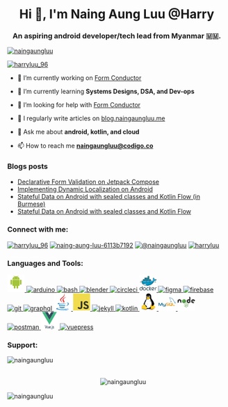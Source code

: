 <h1 align="center">Hi 👋, I'm Naing Aung Luu @Harry</h1>
<h3 align="center">An aspiring android developer/tech lead from Myanmar 🇲🇲.</h3>

<p align="left"> <a href="https://github.com/ryo-ma/github-profile-trophy"><img src="https://github-profile-trophy.vercel.app/?username=naingaungluu" alt="naingaungluu" /></a> </p>

<p align="left"> <a href="https://twitter.com/harryluu_96" target="blank"><img src="https://img.shields.io/twitter/follow/harryluu_96?logo=twitter&style=for-the-badge" alt="harryluu_96" /></a> </p>

- 🔭 I’m currently working on [Form Conductor](https://github.com/NaingAungLuu/form-conductor)

- 🌱 I’m currently learning **Systems Designs, DSA, and Dev-ops**

- 🤝 I’m looking for help with [Form Conductor](https://github.com/NaingAungLuu/form-conductor)

- 📝 I regularly write articles on [blog.naingaungluu.me](blog.naingaungluu.me)

- 💬 Ask me about **android, kotlin, and cloud**

- 📫 How to reach me **naingaungluu@codigo.co**

### Blogs posts
<!-- BLOG-POST-LIST:START -->
- [Declarative Form Validation on Jetpack Compose](https://naingaungluu.medium.com/declarative-form-validation-on-jetpack-compose-e87c0d97c802?source=rss-5b10f050b871------2)
- [Implementing Dynamic Localization on Android](https://betterprogramming.pub/dynamic-localization-on-android-be0b69f73be4?source=rss-5b10f050b871------2)
- [Stateful Data on Android with sealed classes and Kotlin Flow &lpar;in Burmese&rpar;](https://naingaungluu.medium.com/stateful-data-on-android-with-sealed-classes-and-kotlin-flow-in-burmese-fcb56241d456?source=rss-5b10f050b871------2)
- [Stateful Data on Android with sealed classes and Kotlin Flow](https://naingaungluu.medium.com/stateful-data-on-android-with-sealed-classes-and-kotlin-flow-33e2537ccf55?source=rss-5b10f050b871------2)
<!-- BLOG-POST-LIST:END -->

<h3 align="left">Connect with me:</h3>
<p align="left">
<a href="https://twitter.com/harryluu_96" target="blank"><img align="center" src="https://raw.githubusercontent.com/rahuldkjain/github-profile-readme-generator/master/src/images/icons/Social/twitter.svg" alt="harryluu_96" height="30" width="40" /></a>
<a href="https://linkedin.com/in/naing-aung-luu-6113b7192" target="blank"><img align="center" src="https://raw.githubusercontent.com/rahuldkjain/github-profile-readme-generator/master/src/images/icons/Social/linked-in-alt.svg" alt="naing-aung-luu-6113b7192" height="30" width="40" /></a>
<a href="https://medium.com/@naingaungluu" target="blank"><img align="center" src="https://raw.githubusercontent.com/rahuldkjain/github-profile-readme-generator/master/src/images/icons/Social/medium.svg" alt="@naingaungluu" height="30" width="40" /></a>
<a href="https://www.leetcode.com/harryluu" target="blank"><img align="center" src="https://raw.githubusercontent.com/rahuldkjain/github-profile-readme-generator/master/src/images/icons/Social/leet-code.svg" alt="harryluu" height="30" width="40" /></a>
</p>

<h3 align="left">Languages and Tools:</h3>
<p align="left"> <a href="https://developer.android.com" target="_blank" rel="noreferrer"> <img src="https://raw.githubusercontent.com/devicons/devicon/master/icons/android/android-original-wordmark.svg" alt="android" width="40" height="40"/> </a> <a href="https://www.arduino.cc/" target="_blank" rel="noreferrer"> <img src="https://cdn.worldvectorlogo.com/logos/arduino-1.svg" alt="arduino" width="40" height="40"/> </a> <a href="https://www.gnu.org/software/bash/" target="_blank" rel="noreferrer"> <img src="https://www.vectorlogo.zone/logos/gnu_bash/gnu_bash-icon.svg" alt="bash" width="40" height="40"/> </a> <a href="https://www.blender.org/" target="_blank" rel="noreferrer"> <img src="https://download.blender.org/branding/community/blender_community_badge_white.svg" alt="blender" width="40" height="40"/> </a> <a href="https://circleci.com" target="_blank" rel="noreferrer"> <img src="https://www.vectorlogo.zone/logos/circleci/circleci-icon.svg" alt="circleci" width="40" height="40"/> </a> <a href="https://www.docker.com/" target="_blank" rel="noreferrer"> <img src="https://raw.githubusercontent.com/devicons/devicon/master/icons/docker/docker-original-wordmark.svg" alt="docker" width="40" height="40"/> </a> <a href="https://www.figma.com/" target="_blank" rel="noreferrer"> <img src="https://www.vectorlogo.zone/logos/figma/figma-icon.svg" alt="figma" width="40" height="40"/> </a> <a href="https://firebase.google.com/" target="_blank" rel="noreferrer"> <img src="https://www.vectorlogo.zone/logos/firebase/firebase-icon.svg" alt="firebase" width="40" height="40"/> </a> <a href="https://git-scm.com/" target="_blank" rel="noreferrer"> <img src="https://www.vectorlogo.zone/logos/git-scm/git-scm-icon.svg" alt="git" width="40" height="40"/> </a> <a href="https://graphql.org" target="_blank" rel="noreferrer"> <img src="https://www.vectorlogo.zone/logos/graphql/graphql-icon.svg" alt="graphql" width="40" height="40"/> </a> <a href="https://www.java.com" target="_blank" rel="noreferrer"> <img src="https://raw.githubusercontent.com/devicons/devicon/master/icons/java/java-original.svg" alt="java" width="40" height="40"/> </a> <a href="https://developer.mozilla.org/en-US/docs/Web/JavaScript" target="_blank" rel="noreferrer"> <img src="https://raw.githubusercontent.com/devicons/devicon/master/icons/javascript/javascript-original.svg" alt="javascript" width="40" height="40"/> </a> <a href="https://jekyllrb.com/" target="_blank" rel="noreferrer"> <img src="https://www.vectorlogo.zone/logos/jekyllrb/jekyllrb-icon.svg" alt="jekyll" width="40" height="40"/> </a> <a href="https://kotlinlang.org" target="_blank" rel="noreferrer"> <img src="https://www.vectorlogo.zone/logos/kotlinlang/kotlinlang-icon.svg" alt="kotlin" width="40" height="40"/> </a> <a href="https://www.linux.org/" target="_blank" rel="noreferrer"> <img src="https://raw.githubusercontent.com/devicons/devicon/master/icons/linux/linux-original.svg" alt="linux" width="40" height="40"/> </a> <a href="https://www.mysql.com/" target="_blank" rel="noreferrer"> <img src="https://raw.githubusercontent.com/devicons/devicon/master/icons/mysql/mysql-original-wordmark.svg" alt="mysql" width="40" height="40"/> </a> <a href="https://nodejs.org" target="_blank" rel="noreferrer"> <img src="https://raw.githubusercontent.com/devicons/devicon/master/icons/nodejs/nodejs-original-wordmark.svg" alt="nodejs" width="40" height="40"/> </a> <a href="https://postman.com" target="_blank" rel="noreferrer"> <img src="https://www.vectorlogo.zone/logos/getpostman/getpostman-icon.svg" alt="postman" width="40" height="40"/> </a> <a href="https://vuejs.org/" target="_blank" rel="noreferrer"> <img src="https://raw.githubusercontent.com/devicons/devicon/master/icons/vuejs/vuejs-original-wordmark.svg" alt="vuejs" width="40" height="40"/> </a> <a href="https://vuepress.vuejs.org/" target="_blank" rel="noreferrer"> <img src="https://raw.githubusercontent.com/AliasIO/wappalyzer/master/src/drivers/webextension/images/icons/VuePress.svg" alt="vuepress" width="40" height="40"/> </a> </p>

<h3 align="left">Support:</h3>
<p><a href="https://www.buymeacoffee.com/naingaungluu"> <img align="left" src="https://cdn.buymeacoffee.com/buttons/v2/default-yellow.png" height="50" width="210" alt="naingaungluu" /></a></p><br><br>
<p></p>
<p>&nbsp;<img align="center" src="https://github-readme-stats.vercel.app/api?username=naingaungluu&show_icons=true&locale=en" alt="naingaungluu" /></p>

<p><img align="center" src="https://github-readme-streak-stats.herokuapp.com/?user=naingaungluu&" alt="naingaungluu" /></p>
